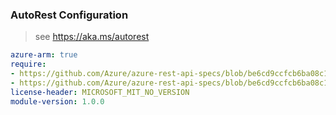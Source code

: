 ### AutoRest Configuration

> see https://aka.ms/autorest

``` yaml
azure-arm: true
require:
- https://github.com/Azure/azure-rest-api-specs/blob/be6cd9ccfcb6ba08c1c206627026eabfbff31fc1/specification/loadtestservice/resource-manager/readme.md
- https://github.com/Azure/azure-rest-api-specs/blob/be6cd9ccfcb6ba08c1c206627026eabfbff31fc1/specification/loadtestservice/resource-manager/readme.go.md
license-header: MICROSOFT_MIT_NO_VERSION
module-version: 1.0.0

```